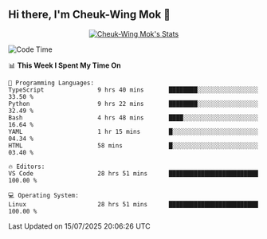 ## Hi there, I'm Cheuk-Wing Mok 👋

<!--
**mozro0327/mozro0327** is a ✨ _special_ ✨ repository because its `README.md` (this file) appears on your GitHub profile.

Here are some ideas to get you started:

- 🔭 I’m currently working on ...
- 🌱 I’m currently learning ...
- 👯 I’m looking to collaborate on ...
- 🤔 I’m looking for help with ...
- 💬 Ask me about ...
- 📫 How to reach me: ...
- 😄 Pronouns: ...
- ⚡ Fun fact: ...
-->

<p align="center">
  <a href="https://github.com/mozro0327" class="rich-diff-level-one">
    <img src="https://github-readme-stats.vercel.app/api?username=mozro0327&title_color=333&text_color=777" alt="Cheuk-Wing Mok's Stats" >
    <!-- &hide=issues
    <img src="https://github-readme-stats.vercel.app/api?username=mozro0327&hide=issues&title_color=333&text_color=777" alt="Cheuk-Wing Mok's Stats" >
    -->
  </a>
</p>

<!--START_SECTION:waka-->
![Code Time](http://img.shields.io/badge/Code%20Time-3%2C593%20hrs%203%20mins-blue)

📊 **This Week I Spent My Time On** 

```text
💬 Programming Languages: 
TypeScript               9 hrs 40 mins       ████████░░░░░░░░░░░░░░░░░   33.50 % 
Python                   9 hrs 22 mins       ████████░░░░░░░░░░░░░░░░░   32.49 % 
Bash                     4 hrs 48 mins       ████░░░░░░░░░░░░░░░░░░░░░   16.64 % 
YAML                     1 hr 15 mins        █░░░░░░░░░░░░░░░░░░░░░░░░   04.34 % 
HTML                     58 mins             █░░░░░░░░░░░░░░░░░░░░░░░░   03.40 % 

🔥 Editors: 
VS Code                  28 hrs 51 mins      █████████████████████████   100.00 % 

💻 Operating System: 
Linux                    28 hrs 51 mins      █████████████████████████   100.00 % 
```


 Last Updated on 15/07/2025 20:06:26 UTC
<!--END_SECTION:waka-->

